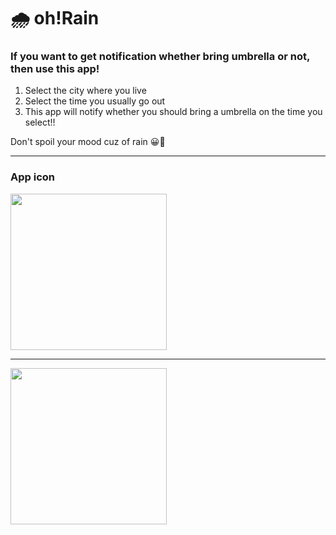 # 🌧 oh!Rain
### If you want to get notification whether bring umbrella or not, then use this app!

1. Select the city where you live
2. Select the time you usually go out
3. This app will notify whether you should bring a umbrella on the time you select!!

Don't spoil your mood cuz of rain 😀🌂

___
 ### App icon
<img src="https://user-images.githubusercontent.com/77201628/186175912-882d63c6-773a-4f15-a4ff-a388bf9e8fd3.png" width="250">

___ 

<img src="https://user-images.githubusercontent.com/77201628/186186294-c99136cd-c288-46ad-a434-c5817623f446.gif" width="250">


